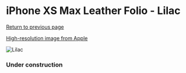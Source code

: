 # iPhone XS Max Leather Folio - Lilac

[Return to previous page](/iphone_x)

[High-resolution image from Apple](https://store.storeimages.cdn-apple.com/8756/as-images.apple.com/is/MVFV2?wid=4500&hei=4500&fmt=png)

<div style="width: 384px"><img src="/everysource/MVFV2.png" alt="Lilac"></div>

### Under construction
